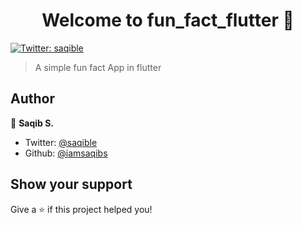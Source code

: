 <h1 align="center">Welcome to fun_fact_flutter 👋</h1>
<p>
  <a href="https://twitter.com/saqible" target="_blank">
    <img alt="Twitter: saqible" src="https://img.shields.io/twitter/follow/saqible.svg?style=social" />
  </a>
</p>

> A simple fun fact App in flutter

## Author

👤 **Saqib S.**

* Twitter: [@saqible](https://twitter.com/saqible)
* Github: [@iamsaqibs](https://github.com/iamsaqibs)

## Show your support

Give a ⭐️ if this project helped you!